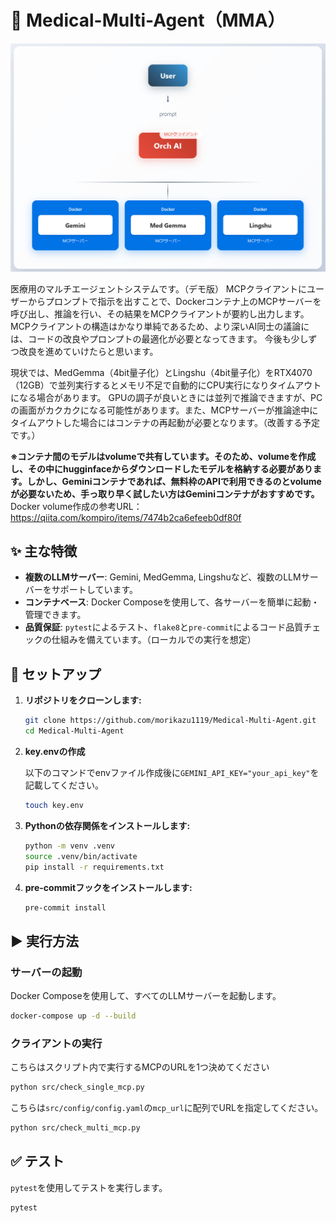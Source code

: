 # 🏥 Medical-Multi-Agent（MMA）

![alt text](img.png)

医療用のマルチエージェントシステムです。（デモ版）
MCPクライアントにユーザーからプロンプトで指示を出すことで、Dockerコンテナ上のMCPサーバーを呼び出し、推論を行い、その結果をMCPクライアントが要約し出力します。
MCPクライアントの構造はかなり単純であるため、より深いAI同士の議論には、コードの改良やプロンプトの最適化が必要となってきます。
今後も少しずつ改良を進めていけたらと思います。

現状では、MedGemma（4bit量子化）とLingshu（4bit量子化）をRTX4070（12GB）で並列実行するとメモリ不足で自動的にCPU実行になりタイムアウトになる場合があります。
GPUの調子が良いときには並列で推論できますが、PCの画面がカクカクになる可能性があります。また、MCPサーバーが推論途中にタイムアウトした場合にはコンテナの再起動が必要となります。（改善する予定です。）

**※コンテナ間のモデルはvolumeで共有しています。そのため、volumeを作成し、その中にhugginfaceからダウンロードしたモデルを格納する必要があります。しかし、Geminiコンテナであれば、無料枠のAPIで利用できるのとvolumeが必要ないため、手っ取り早く試したい方はGeminiコンテナがおすすめです。**
Docker volume作成の参考URL：https://qiita.com/kompiro/items/7474b2ca6efeeb0df80f

## ✨ 主な特徴

- **複数のLLMサーバー**: Gemini, MedGemma, Lingshuなど、複数のLLMサーバーをサポートしています。
- **コンテナベース**: Docker Composeを使用して、各サーバーを簡単に起動・管理できます。
- **品質保証**: `pytest`によるテスト、`flake8`と`pre-commit`によるコード品質チェックの仕組みを備えています。（ローカルでの実行を想定）

## 🚀 セットアップ

1.  **リポジトリをクローンします:**
    ```bash
    git clone https://github.com/morikazu1119/Medical-Multi-Agent.git
    cd Medical-Multi-Agent
    ```
2.  **key.envの作成**

    以下のコマンドでenvファイル作成後に`GEMINI_API_KEY="your_api_key"`を記載してください。
    ```bash
    touch key.env
    ```

4.  **Pythonの依存関係をインストールします:**
    ```bash
    python -m venv .venv
    source .venv/bin/activate
    pip install -r requirements.txt
    ```

5.  **pre-commitフックをインストールします:**
    ```bash
    pre-commit install
    ```

## ▶️ 実行方法

### サーバーの起動

Docker Composeを使用して、すべてのLLMサーバーを起動します。

```bash
docker-compose up -d --build
```

### クライアントの実行

こちらはスクリプト内で実行するMCPのURLを1つ決めてください
```bash
python src/check_single_mcp.py
```

こちらは`src/config/config.yaml`の`mcp_url`に配列でURLを指定してください。
```bash
python src/check_multi_mcp.py
```

## ✅ テスト

`pytest`を使用してテストを実行します。

```bash
pytest
```

